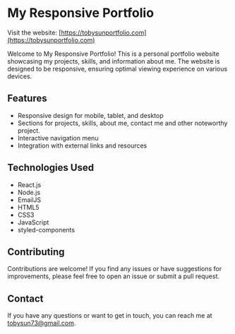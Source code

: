 # My Responsive Portfolio
Visit the website: [https://tobysunportfolio.com](https://tobysunportfolio.com)

Welcome to My Responsive Portfolio! This is a personal portfolio website showcasing my projects, skills, and information about me. The website is designed to be responsive, ensuring optimal viewing experience on various devices.

## Features

- Responsive design for mobile, tablet, and desktop
- Sections for projects, skills, about me, contact me and other noteworthy project.
- Interactive navigation menu
- Integration with external links and resources

## Technologies Used

- React.js
- Node.js
- EmailJS
- HTML5
- CSS3
- JavaScript
- styled-components

## Contributing

Contributions are welcome! If you find any issues or have suggestions for improvements, please feel free to open an issue or submit a pull request.

## Contact

If you have any questions or want to get in touch, you can reach me at [tobysun73@gmail.com](mailto:tobysun73@gmail.com).
